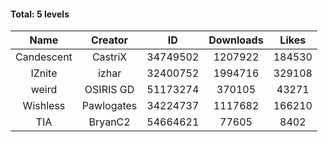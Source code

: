#### Total: 5 levels

| Name | Creator | ID | Downloads | Likes |
|:---:|:---:|:---:|:---:|:---:|
| Candescent | CastriX | 34749502 | 1207922 | 184530
| IZnite | izhar | 32400752 | 1994716 | 329108
| weird | OSIRIS GD | 51173274 | 370105 | 43271
| Wishless | Pawlogates | 34224737 | 1117682 | 166210
|  TIA | BryanC2 | 54664621 | 77605 | 8402
